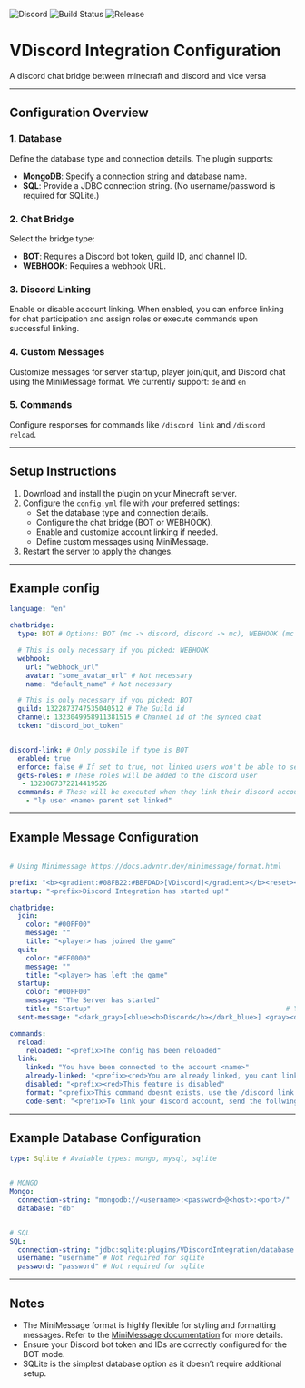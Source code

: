 ![Discord](https://img.shields.io/discord/1322873747535040512)
![Build Status](https://img.shields.io/github/actions/workflow/status/Varilx-Developement/VDiscordIntegration/build.yml?branch=main)
![Release](https://img.shields.io/github/v/release/Varilx-Developement/VDiscordIntegration)

# VDiscord Integration Configuration

A discord chat bridge between minecraft and discord and vice versa

---


## Configuration Overview

### 1. **Database**
Define the database type and connection details. The plugin supports:
- **MongoDB**: Specify a connection string and database name.
- **SQL**: Provide a JDBC connection string. (No username/password is required for SQLite.)

### 2. **Chat Bridge**
Select the bridge type:
- **BOT**: Requires a Discord bot token, guild ID, and channel ID.
- **WEBHOOK**: Requires a webhook URL.

### 3. **Discord Linking**
Enable or disable account linking. When enabled, you can enforce linking for chat participation and assign roles or execute commands upon successful linking.

### 4. **Custom Messages**
Customize messages for server startup, player join/quit, and Discord chat using the MiniMessage format.
We currently support: `de` and `en`

### 5. **Commands**
Configure responses for commands like `/discord link` and `/discord reload`.

---

## Setup Instructions

1. Download and install the plugin on your Minecraft server.
2. Configure the `config.yml` file with your preferred settings:
    - Set the database type and connection details.
    - Configure the chat bridge (BOT or WEBHOOK).
    - Enable and customize account linking if needed.
    - Define custom messages using MiniMessage.
3. Restart the server to apply the changes.

---

## Example config

```yaml
language: "en"

chatbridge:
  type: BOT # Options: BOT (mc -> discord, discord -> mc), WEBHOOK (mc -> discord)

  # This is only necessary if you picked: WEBHOOK
  webhook:
    url: "webhook_url"
    avatar: "some_avatar_url" # Not necessary
    name: "default_name" # Not necessary

  # This is only necessary if you picked: BOT
  guild: 1322873747535040512 # The Guild id
  channel: 1323049958911381515 # Channel id of the synced chat
  token: "discord_bot_token"


discord-link: # Only possbile if type is BOT
  enabled: true
  enforce: false # If set to true, not linked users won't be able to send messages in the discord chat
  gets-roles: # These roles will be added to the discord user
   - 1323067372214419526
  commands: # These will be executed when they link their discord account
    - "lp user <name> parent set linked"

```

---

## Example Message Configuration

```yaml

# Using Minimessage https://docs.advntr.dev/minimessage/format.html

prefix: "<b><gradient:#08FB22:#BBFDAD>[VDiscord]</gradient></b><reset><!i><gray> " # This prefix can be used anywhere as "<prefix>"
startup: "<prefix>Discord Integration has started up!"

chatbridge:
  join:
    color: "#00FF00"
    message: ""
    title: "<player> has joined the game"
  quit:
    color: "#FF0000"
    message: ""
    title: "<player> has left the game"
  startup:
    color: "#00FF00"
    message: "The Server has started"
    title: "Startup"                                                # You can also use <name>, but thats only returns the ign
  sent-message: "<dark_gray>[<blue><b>Discord</b></dark_blue>] <gray><discordname> <dark_gray>»  <yellow><message>"

commands:
  reload:
    reloaded: "<prefix>The config has been reloaded"
  link:
    linked: "You have been connected to the account <name>"
    already-linked: "<prefix><red>You are already linked, you cant link again"
    disabled: "<prefix><red>This feature is disabled"
    format: "<prefix>This command doesnt exists, use the /discord link command"
    code-sent: "<prefix>To link your discord account, send the follwing code to the DiscordBot: <click:copy_to_clipboard:<code>><hover:show_text:Click here to copy><yellow><code></yellow> (click to copy)"

```

---

## Example Database Configuration

```yaml
type: Sqlite # Avaiable types: mongo, mysql, sqlite


# MONGO
Mongo:
  connection-string: "mongodb://<username>:<password>@<host>:<port>/"
  database: "db"


# SQL
SQL:
  connection-string: "jdbc:sqlite:plugins/VDiscordIntegration/database.db"
  username: "username" # Not required for sqlite
  password: "password" # Not required for sqlite
```


---

## Notes

- The MiniMessage format is highly flexible for styling and formatting messages. Refer to the [MiniMessage documentation](https://docs.advntr.dev/minimessage/format.html) for more details.
- Ensure your Discord bot token and IDs are correctly configured for the BOT mode.
- SQLite is the simplest database option as it doesn’t require additional setup.